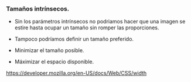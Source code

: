 ### Tamaños intrínsecos.

- Sin los parámetros intrínsecos no podriamos hacer que una imagen se estire hasta ocupar un tamaño sin romper las proporciones.

- Tampoco podríamos definir un tamaño preferido. 

- Minimizar el tamaño posible.

- Máximizar el espacio disponible.

https://developer.mozilla.org/en-US/docs/Web/CSS/width
